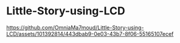 # Little-Story-using-LCD


https://github.com/OmniaMa7moud/Little-Story-using-LCD/assets/101392814/443dbab9-0e03-43b7-8f06-55165107ecef

